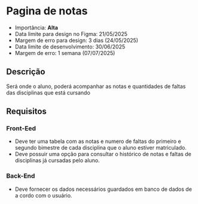 # Pagina de notas

- Importância: **Alta**
- Data limite para design no Figma: 21/05/2025
- Margem de erro para design: 3 dias (24/05/2025)
- Data limite de desenvolvimento: 30/06/2025
- Margem de erro: 1 semana (07/07/2025)

## Descrição

Será onde o aluno, poderá acompanhar as notas e quantidades de faltas das disciplinas que está cursando

## Requisitos

### Front-Eed

- Deve ter uma tabela com as notas e numero de faltas do primeiro e segundo bimestre de cada disciplina que o aluno estiver matriculado.
- Deve possuir uma opção para consultar o histórico de notas e faltas de disciplinas já cursadas pelo aluno.


### Back-End

- Deve fornecer os dados necessários guardados em banco de dados de a cordo com o usuário.
